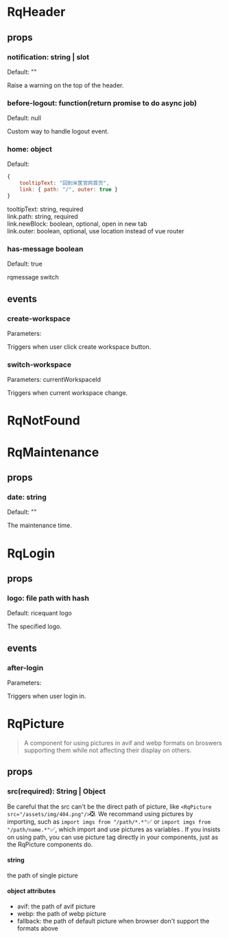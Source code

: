 # RqHeader

## props

### notification: string | slot

Default: ""

Raise a warning on the top of the header.

### before-logout: function(return promise to do async job)

Default: null

Custom way to handle logout event.

### home: object

Default:

```js
{
    tooltipText: "回到米筐官网首页",
    link: { path: "/", outer: true }
}
```

tooltipText: string, required  
link.path: string, required  
link.newBlock: boolean, optional, open in new tab  
link.outer: boolean, optional, use location instead of vue router

### has-message boolean

Default: true

rqmessage switch

## events

### create-workspace

Parameters:

Triggers when user click create workspace button.

### switch-workspace

Parameters: currentWorkspaceId

Triggers when current workspace change.

# RqNotFound

# RqMaintenance

## props

### date: string

Default: ""

The maintenance time.

# RqLogin

## props

### logo: file path with hash

Default: ricequant logo

The specified logo.

## events

### after-login

Parameters:

Triggers when user login in.

# RqPicture

> A component for using pictures in avif and webp formats on broswers supporting them while not affecting their display on others.

## props

### src(required): String | Object

Be careful that the src can't be the direct path of picture, like `<RqPicture src="/assets/img/404.png"/>`❎. We recommand using pictures by importing, such as `import imgs from "/path/*.*"`✅ or `import imgs from "/path/name.*"`✅, which import and use pictures as variables . If you insists on using path, you can use picture tag directly in your components, just as the RqPicture components do.

#### string

the path of single picture

#### object attributes

- avif: the path of avif picture
- webp: the path of webp picture
- fallback: the path of default picture when browser don't support the formats above
